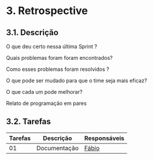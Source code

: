 # 3. Retrospective


## 3.1. Descrição
<!-- descrever de forma geral o objetivo da sprint -->

O que deu certo nessa última Sprint ?


Quais problemas foram foram encontrados?


Como esses problemas foram resolvidos ?


O que pode ser mudado para que o time seja mais eficaz?


O que cada um pode melhorar?


Relato de programação em pares


## 3.2. Tarefas
<!-- descrever as issues que definimos para essa sprint e alocar um responsavel por ela -->
Tarefas | Descrição | Responsáveis
------ | --------- | -----------
01 | Documentação | [Fábio](https://github.com/fabioaletorres)